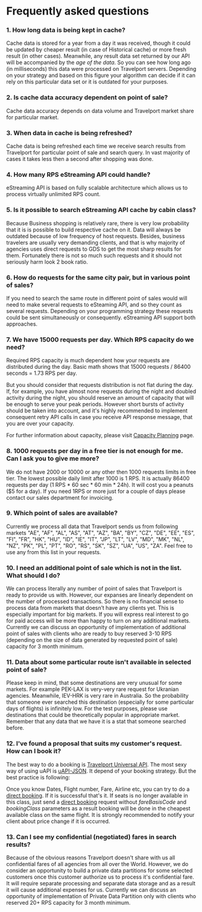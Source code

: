 # Frequently asked questions

### 1. How long data is being kept in cache?

Cache data is stored for a year from a day it was received, though it could be updated by cheaper result \(in case of Historical cache\) or more fresh result \(in other cases\). Meanwhile, any result data set returned by our API will be accompanied by the _age of the data_. So you can see how long ago \(in milliseconds\) this data were processed on Travelport servers. Depending on your strategy and based on this figure your algorithm can decide if it can rely on this particular data set or it is outdated for your purposes.

### 2. Is cache data accuracy dependent on point of sale?

Cache data accuracy depends on data volume and Travelport market share for particular market.

### 3. When data in cache is being refreshed?

Cache data is being refreshed each time we receive search results from Travelport for particular point of sale and search query. In vast majority of cases it takes less then a second after shopping was done.

### 4. How many RPS eStreaming API could handle?

eStreaming API is based on fully scalable architecture which allows us to process virtually unlimited RPS count.

### 5. Is it possible to search eStreaming API cache by cabin class?

Because Business shopping is relatively rare, there is very low probability that it is is possible to build respective cache on it. Data will always be outdated because of low frequency of host requests. Besides, business travelers are usually very demanding clients, and that is why majority of agencies uses direct requests to GDS to get the most sharp results for them. Fortunately there is not so much such requests and it should not seriously harm look 2 book ratio.

### 6. How do requests for the same city pair, but in various point of sales?

If you need to search the same route in different point of sales would will need to make several requests to eSteaming API, and so they count as several requests. Depending on your programming strategy these requests could be sent simultaneously or consequently. eStreaming API support both approaches.

### 7. We have 15000 requests per day. Which RPS capacity do we need?

Required RPS capacity is much dependent how your requests are distributed during the day. Basic math shows that 15000 requests / 86400 seconds = 1.73 RPS per day.

But you should consider that requests distribution is not flat during the day. If, for example, you have almost none requests during the night and doubled activity during the night, you should reserve an amount of capacity that will be enough to serve your peak periods. However short bursts of activity should be taken into account, and it's highly recommended to implement consequent retry API calls in case you receive API response message, that you are over your capacity.

For further information about capacity, please visit [Capacity Planning](/capacity-planning.md) page.

### 8. 1000 requests per day in a free tier is not enough for me. Can I ask you to give me more?

We do not have 2000 or 10000 or any other then 1000 requests limits in free tier. The lowest possible daily limit after 1000 is 1 RPS. It is actually 86400 requests per day \(1 RPS \* 60 sec \* 60 min \* 24h\). It will cost you a peanuts \($5 for a day\). If you need 1RPS or more just for a couple of days please contact our sales department for invoicing.

### 9. Which point of sales are available?

Currently we process all data that Travelport sends us from following markets "AE", "AF", "AL", "AS", "AT", "AZ", "BA", "BY", "CZ", "DE", "EE", "ES", "FI", "FR", "HK", "HU", "ID", "IE", "IT", "JP", "LT", "LV", "MD", "MK", "NL", "NZ", "PK", "PL", "PT", "RO", "RS", "SK", "SZ", "UA", "US", "ZA". Feel free to use any from this list in your requests.

### 10. I need an additional point of sale which is not in the list. What should I do?

We can process literally any number of point of sales that Travelport is ready to provide us with. However, our expanses are linearly dependent on the number of processed transactions. So there is no financial sense to process data from markets that doesn’t have any clients yet. This is especially important for big markets. If you will express real interest to go for paid access will be more than happy to turn on any additional markets. Currently we can discuss an opportunity of implementation of additional point of sales with clients who are ready to buy reserved 3-10 RPS \(depending on the size of data generated by requested point of sale\)  capacity for 3 month minimum.

### 11. Data about some particular route isn't available in selected point of sale?

Please keep in mind, that some destinations are very unusual for some markets. For example PEK-LAX  is very-very rare request for Ukranian agencies. Meanwhile, IEV-HRK is very rare in Australia. So the probability that someone ever searched this destination \(especially for some particular days of flights\) is infinitely low. For the test purposes, please use destinations that could be theoretically popular in appropriate market. Remember that any data that we have it is a stat that someone searched before.

### 12. I've found a proposal that suits my customer's request. How can I book it?

The best way to do a booking is [Travelport Universal API](https://www.travelport.com/solutions/travelport-universal-API). The most sexy way of using uAPI is [uAPI-JSON](https://github.com/Travelport-Ukraine/uapi-json). It depend of your booking strategy. But the best practice is following:

Once you know Dates, Flight number, Fare, Airline etc, you can try to do a [direct booking](https://github.com/Travelport-Ukraine/uapi-json/blob/master/docs/Air.md#bookparams). If it is successful that's it. If seats is no longer available in this class, just send a [direct booking](https://github.com/Travelport-Ukraine/uapi-json/blob/master/docs/Air.md#bookparams) request without _fareBasisCode_ and _bookingClass_ parameters as a result booking will be done in the cheapest available class on the same flight. It is strongly recommended to notify your client about price change if it is occurred.

### 13. Can I see my confidential \(negotiated\) fares in search results?

Because of the obvious reasons Travelport doesn't share with us all confidential fares of all agencies from all over the World. However, we do consider an opportunity to build a private data partitions for some selected customers once this customer authorize us to process it's confidential fare. It will require separate processing and separate data storage and as a result it will cause additional expenses for us. Currently we can discuss an opportunity of implementation of Private Data Partition only with clients who reserved 20+ RPS capacity for 3 month minimum.

